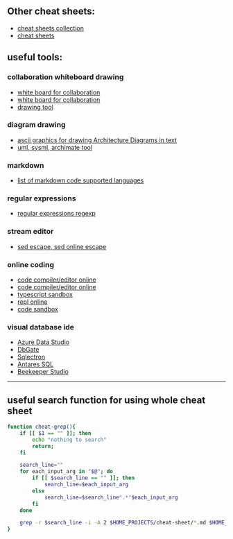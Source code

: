 ## Other cheat sheets:
* [cheat sheets collection](https://lzone.de/cheat-sheet/)
* [cheat sheets](https://www.cheatography.com)

## useful tools:
### collaboration whiteboard drawing
* [white board for collaboration](https://sketchtogether.com/)
* [white board for collaboration](https://miro.com/)
* [drawing tool](https://excalidraw.com/)

### diagram drawing 
* [ascii graphics for drawing Architecture Diagrams in text](http://asciiflow.com/)  
* [uml, sysml, archimate tool](https://online.visual-paradigm.com/)

### markdown
* [list of markdown code supported languages](https://github.com/github/linguist/blob/master/lib/linguist/languages.yml)  

### regular expressions
* [regular expressions regexp](https://regex101.com)

### stream editor
* [sed escape, sed online escape](https://dwaves.de/tools/escape/)

### online coding
* [code compiler/editor online](https://www.jdoodle.com/)
* [code compiler/editor online](https://onecompiler.com/)
* [typescript sandbox](https://www.typescriptlang.org/)
* [repl online](https://replit.com/)
* [code sandbox](https://codesandbox.io/)

### visual database ide
* [Azure Data Studio](https://azure.microsoft.com/products/data-studio)
* [DbGate](https://dbgate.org/)
* [Sqlectron](https://sqlectron.github.io/)
* [Antares SQL](https://antares-sql.app/)
* [Beekeeper Studio](https://www.beekeeperstudio.io/)

---
## useful search function for using whole cheat sheet
```sh
function cheat-grep(){
    if [[ $1 == "" ]]; then
        echo "nothing to search"
        return;
    fi

    search_line=""
    for each_input_arg in "$@"; do
        if [[ $search_line == "" ]]; then
            search_line=$each_input_arg
        else
            search_line=$search_line".*"$each_input_arg
        fi
    done

    grep -r $search_line -i -A 2 $HOME_PROJECTS/cheat-sheet/*.md $HOME_PROJECTS/bash-example/*
}
```
